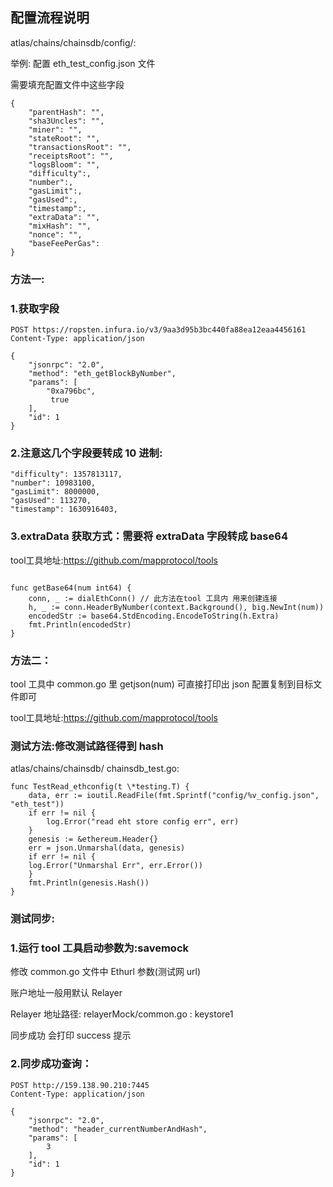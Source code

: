 ## 配置流程说明

atlas/chains/chainsdb/config/:

举例: 配置 eth_test_config.json 文件

需要填充配置文件中这些字段

```
{
	"parentHash": "",
	"sha3Uncles": "",
	"miner": "",
	"stateRoot": "",
	"transactionsRoot": "",
	"receiptsRoot": "",
	"logsBloom": "",
	"difficulty":,
	"number":,
	"gasLimit":,
	"gasUsed":,
	"timestamp":,
	"extraData": "",
	"mixHash": "",
	"nonce": "",
	"baseFeePerGas":
}
```

### 方法一:

### 1.获取字段

```
POST https://ropsten.infura.io/v3/9aa3d95b3bc440fa88ea12eaa4456161
Content-Type: application/json

{
	"jsonrpc": "2.0",
	"method": "eth_getBlockByNumber",
	"params": [
		"0xa796bc",
		 true
	],
	"id": 1
}
```

### 2.注意这几个字段要转成 10 进制:

```
"difficulty": 1357813117,
"number": 10983100,
"gasLimit": 8000000,
"gasUsed": 113270,
"timestamp": 1630916403,
```

### 3.extraData 获取方式：需要将 extraData 字段转成 base64

tool工具地址:https://github.com/mapprotocol/tools
```

func getBase64(num int64) {
	conn, _ := dialEthConn() // 此方法在tool 工具内 用来创建连接
	h, _ := conn.HeaderByNumber(context.Background(), big.NewInt(num))
	encodedStr := base64.StdEncoding.EncodeToString(h.Extra)
	fmt.Println(encodedStr)
}
```

### 方法二：

tool 工具中 common.go 里 getjson(num) 可直接打印出 json 配置复制到目标文件即可

tool工具地址:https://github.com/mapprotocol/tools

### 测试方法:修改测试路径得到 hash

atlas/chains/chainsdb/ chainsdb_test.go:

```
func TestRead_ethconfig(t \*testing.T) {
	data, err := ioutil.ReadFile(fmt.Sprintf("config/%v_config.json", "eth_test"))
	if err != nil {
		log.Error("read eht store config err", err)
	}
	genesis := &ethereum.Header{}
	err = json.Unmarshal(data, genesis)
	if err != nil {
	log.Error("Unmarshal Err", err.Error())
	}
	fmt.Println(genesis.Hash())
}

```

### 测试同步:

### 1.运行 tool 工具启动参数为:savemock

修改 common.go 文件中 Ethurl 参数(测试网 url)

账户地址一般用默认 Relayer

Relayer 地址路径:
relayerMock/common.go : keystore1

同步成功 会打印 success 提示

### 2.同步成功查询：

```
POST http://159.138.90.210:7445
Content-Type: application/json

{
	"jsonrpc": "2.0",
	"method": "header_currentNumberAndHash",
	"params": [
		3
	],
	"id": 1
}
```
